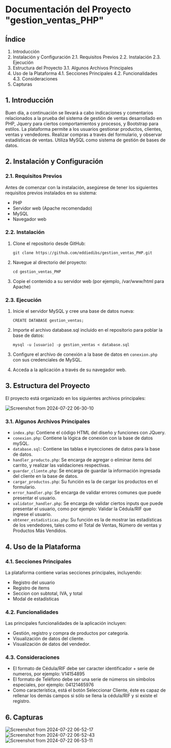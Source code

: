 
# Documentación del Proyecto "gestion_ventas_PHP"


## Índice
1. Introducción
2. Instalación y Configuración
   2.1. Requisitos Previos
   2.2. Instalación
   2.3. Ejecución
3. Estructura del Proyecto
   3.1. Algunos Archivos Principales
4. Uso de la Plataforma
   4.1. Secciones Principales
   4.2. Funcionalidades
   4.3. Consideraciones
6. Capturas

## 1. Introducción
Buen día, a continuación se llevará a cabo indicaciones y comentarios relacionados a la prueba del sistema de gestión de ventas desarrollado en PHP, Jquery para ciertos comportamientos y procesos, y Bootstrap para estilos.  La plataforma permite a los usuarios gestionar productos, clientes, ventas y vendedores. Realizar compras a través del formulario, y observar estadísticas de ventas. Utiliza MySQL como sistema de gestión de bases de datos.

## 2. Instalación y Configuración
### 2.1. Requisitos Previos
Antes de comenzar con la instalación, asegúrese de tener los siguientes requisitos previos instalados en su sistema:
- PHP
- Servidor web (Apache recomendado)
- MySQL
- Navegador web

### 2.2. Instalación
1. Clone el repositorio desde GitHub:
   ```
   git clone https://github.com/eddiedibs/gestion_ventas_PHP.git
   ```
2. Navegue al directorio del proyecto:
   ```
   cd gestion_ventas_PHP
   ```
3. Copie el contenido a su servidor web (por ejemplo, /var/www/html para Apache)

### 2.3. Ejecución
1. Inicie el servidor MySQL y cree una base de datos nueva:
   ```
   CREATE DATABASE gestion_ventas;
   ```
2. Importe el archivo database.sql incluido en el repositorio para poblar la base de datos:
   ```
   mysql -u [usuario] -p gestion_ventas < database.sql
   ```
3. Configure el archivo de conexión a la base de datos en `conexion.php` con sus credenciales de MySQL.

4. Acceda a la aplicación a través de su navegador web.

## 3. Estructura del Proyecto
El proyecto está organizado en los siguientes archivos principales:


![Screenshot from 2024-07-22 06-30-10](https://github.com/user-attachments/assets/916fc832-89b5-4af1-b744-15b4f4de6f95)



### 3.1. Algunos Archivos Principales
- `index.php`: Contiene el código HTML del diseño y funciones con JQuery.
- `conexion.php`: Contiene la lógica de conexión con la base de datos mySQL.
- `database.sql`: Contiene las tablas e inyecciones de datos para la base de datos.
- `handler_producto.php`: Se encarga de agregar o eliminar items del carrito, y realizar las validaciones respectivas.
- `guardar_cliente.php`: Se encarga de guardar la información ingresada del cliente en la base de datos.
- `cargar_productos.php`: Su función es la de cargar los productos en el formulario.
- `error_handler.php`: Se encarga de validar errores comunes que puede presentar el usuario.
- `validator_handler.php`: Se encarga de validar ciertos inputs que puede presentar el usuario, como por ejemplo: Validar la Cédula/RIF que ingrese el usuario.
- `obtener_estadisticas.php`: Su función es la de mostrar las estadísticas de los vendedores, tales como el Total de Ventas, Número de ventas y Productos Más Vendidos.

## 4. Uso de la Plataforma
### 4.1. Secciones Principales
La plataforma contiene varias secciones principales, incluyendo:
- Registro del usuario
- Registro de items
- Seccion con subtotal, IVA, y total
- Modal de estadísticas

### 4.2. Funcionalidades
Las principales funcionalidades de la aplicación incluyen:
- Gestión, registro y compra de productos por categoría.
- Visualización de datos del cliente.
- Visualización de datos del vendedor.
  
### 4.3. Consideraciones
- El formato de Cédula/RIF debe ser caracter identificador + serie de numeros,
por ejemplo: V14154895
- El formato de Teléfono debe ser una serie de números sin símbolos especiales,
por ejemplo: 04121465976
- Como característica, está el botón Seleccionar Cliente, éste es capaz de rellenar
los demás campos si sólo se llena la cédula/RIF y si existe el registro.

## 6. Capturas

![Screenshot from 2024-07-22 06-52-17](https://github.com/user-attachments/assets/a5513bb5-78c4-4e62-8855-7720d3294c37)
![Screenshot from 2024-07-22 06-52-43](https://github.com/user-attachments/assets/efc5ce4d-28e4-466a-8c4a-a552d6ab2431)
![Screenshot from 2024-07-22 06-53-11](https://github.com/user-attachments/assets/36b99df5-6f63-45ef-bb38-962ec57a0f5b)



